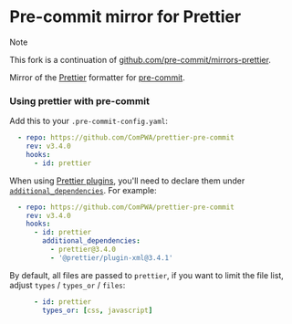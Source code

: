 # Pre-commit mirror for Prettier

> [!NOTE]
> This fork is a continuation of [github.com/pre-commit/mirrors-prettier](https://github.com/pre-commit/mirrors-prettier).

Mirror of the [Prettier](https://github.com/prettier/prettier) formatter for [pre-commit](https://github.com/pre-commit/pre-commit).

### Using prettier with pre-commit

Add this to your `.pre-commit-config.yaml`:

```yaml
  - repo: https://github.com/ComPWA/prettier-pre-commit
    rev: v3.4.0
    hooks:
      - id: prettier
```

When using [Prettier plugins](https://prettier.io/docs/en/plugins), you'll need to declare them under [`additional_dependencies`](https://pre-commit.com/#config-additional_dependencies). For example:

```yaml
  - repo: https://github.com/ComPWA/prettier-pre-commit
    rev: v3.4.0
    hooks:
      - id: prettier
        additional_dependencies:
          - prettier@3.4.0
          - '@prettier/plugin-xml@3.4.1'
```

By default, all files are passed to `prettier`, if you want to limit the file list, adjust `types` / `types_or` / `files`:

```yaml
      - id: prettier
        types_or: [css, javascript]
```
